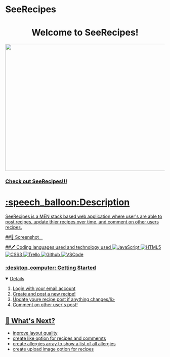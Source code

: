 # SeeRecipes
<div id="header" align="center">
<h1>Welcome to SeeRecipes!</h1>
<img src="https://i.imgur.com/dMwHmTW.jpeg" width="800" height="400">
</div>
<h3><a href="https://github.com/SeksiBoiDom/SeeRecipes">Check out SeeRecipes!!!</h3>
<h1>:speech_balloon:Description</h1>
<p>SeeRecipes is a MEN stack based web application where user's are able to post recipes, update thier recipes over time, and comment on other users recipes. </p>

##:camera_flash: Screenshot
<img src="">
<img src="">
<img src="">

##:pen: Coding languages used and technology used
![JavaScript](https://img.shields.io/badge/-JavaScript-05122A?style=flat&logo=javascript)
![HTML5](https://img.shields.io/badge/-HTML5-05122A?style=flat&logo=html5)
![CSS3](https://img.shields.io/badge/-CSS-05122A?style=flat&logo=css3)
![Trello](https://img.shields.io/badge/-Trello-05122A?style=flat&logo=trello)
![Github](https://img.shields.io/badge/-GitHub-05122A?style=flat&logo=github)
![VSCode](https://img.shields.io/badge/-VS_Code-05122A?style=flat&logo=visualstudio)

<h3> :desktop_computer: Getting Started</h3>
<details open>
<ol>
<li>Login with your email account</li>
<li>Create and post a new recipe!</li>
<li>Update youre recipe post if anything changes/li>
<li>Comment on other user's post!</li>
</ol>
</details>

## :notebook: What's Next?
<ul>
<li>inprove layout quality</li>
<li>create like option for recipes and commemts</li>
<li>create allergies array to show a list of all allergies</li>
<li>create upload image option for recipes</li>
</ul>
